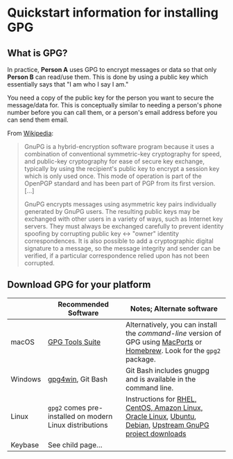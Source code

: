 # Quickstart information for installing GPG

## What is GPG?

In practice, **Person A** uses GPG to encrypt messages or data so that only **Person B** can read/use them. This is done by using a public key which essentially says that "I am who I say I am."

You need a copy of the public key for the person you want to secure the message/data for. This is conceptually similar to needing a person's phone number before you can call them, or a person's email address before you can send them email.

From [Wikipedia](https://en.wikipedia.org/wiki/GNU_Privacy_Guard):

> GnuPG is a hybrid-encryption software program because it uses a combination of conventional symmetric-key cryptography for speed, and public-key cryptography for ease of secure key exchange, typically by using the recipient's public key to encrypt a session key which is only used once. This mode of operation is part of the OpenPGP standard and has been part of PGP from its first version. […]
>
> GnuPG encrypts messages using asymmetric key pairs individually generated by GnuPG users. The resulting public keys may be exchanged with other users in a variety of ways, such as Internet key servers. They must always be exchanged carefully to prevent identity spoofing by corrupting public key ↔ "owner" identity correspondences. It is also possible to add a cryptographic digital signature to a message, so the message integrity and sender can be verified, if a particular correspondence relied upon has not been corrupted.

## Download GPG for your platform
 
|   | Recommended Software | Notes; Alternate software |
| - | -------------------- | ------------------------- |
| macOS | [GPG Tools Suite][gpgtools] | Alternatively, you can install the _command-line_ version of GPG using [MacPorts] or [Homebrew]. Look for the `gpg2` package. |	
| Windows | [gpg4win], Git Bash | Git Bash includes gnugpg and is available in the command line. |
| Linux | `gpg2` comes pre-installed on modern Linux distributions| Instructions for [RHEL, CentOS, Amazon Linux, Oracle Linux][install-rhel], [Ubuntu][install-ubuntu], [Debian][install-debian], [Upstream GnuPG project downloads][install-upstream] |
| Keybase | See child page…	| |

  [gpg4win]: https://www.gpg4win.org
  [gpgtools]: https://gpgtools.org
  [Homebrew]: https://brew.sh
  [install-rhel]: https://access.redhat.com/documentation/en-US/Red_Hat_Enterprise_Linux/7/html/Security_Guide/sec-Encryption.html#sec-Creating_GPG_Keys
  [install-ubuntu]: https://help.ubuntu.com/community/GnuPrivacyGuardHowto
  [install-debian]: https://keyring.debian.org/creating-key.html
  [install-upstream]: https://gnupg.org/download/index.html
  [MacPorts]: https://www.macports.org

